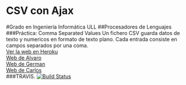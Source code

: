 # CSV con Ajax
#Grado en Ingeniería Informática ULL
##Procesadores de Lenguajes
###Práctica: Comma Separated Values
Un fichero CSV guarda datos de texto y numericos en formato de texto plano. Cada entrada consiste en campos separados por una coma.
<br>
<a href="http://alu0100315462.github.io/CSVajax/">Ver la web en Heroku</a>
<br>
<a href="http://alu0100315462.github.io/">Web de Alvaro</a>
<br>
<a href="http://gcpmendez.github.io/">Web de German</a>
<br>
<a href="http://ctc87.github.io/Practicas_PL/">Web de Carlos</a>
<br>
###TRAVIS.
<a href='https://travis-ci.org/alu0100315462/CSVajax'>
<img src='https://travis-ci.org/alu0100315462/CSVajax.svg?branch=master' alt='Build Status' /></a>
